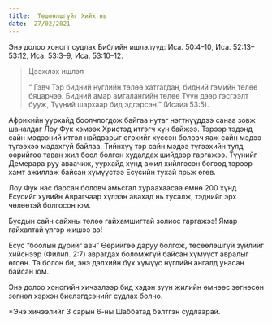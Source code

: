 ```yaml
---
title:  Төшөөлшгүйг Хийх нь
date:  27/02/2021
---
```


Энэ долоо хоногт судлах Библийн ишлэлүүд: Иса. 50:4–10, Иса. 52:13–53:12, Иса. 53:3–9, Иса. 53:10–12.

> <p>Цээжлэх ишлэл</p>
> “ Гэвч Тэр бидний нүглийн төлөө хатгагдан, бидний гэмийн төлөө бяцарчээ. Бидний амар амгалангийн төлөө Түүн дээр гэсгээлт бууж, Түүний шархаар бид эдгэрсэн.” (Исаиа 53:5).

Африкийн уурхайд боолчлогдож байгаа нутаг нэгтнүүддээ санаа зовж шаналдаг Лоу Фук хэмээх Христэд итгэгч хүн байжээ. Тэрээр тэдэнд сайн мэдээний итгэл найдварыг өгөхийг хүссэн боловч яаж сайн мэдээ түгээхээ мэдэхгүй байлаа. Тийнхүү тэр сайн мэдээ түгээхийн тулд өөрийгөө таван жил боол болгон худалдах шийдвэр гаргажээ. Түүнийг Демерара руу аваачиж, уурхайд хүнд ажил хийлгэсэн бөгөөд тэрээр хамт ажиллаж байсан хүмүүстээ Есүсийн тухай ярьж өгөв.

Лоу Фук нас барсан боловч амьсгал хураахаасаа өмнө 200 хүнд Есүсийг хувийн Аврагчаар хүлээн авахад нь тусалж, тэднийг эрх чөлөөтэй болгосон юм.

Бусдын сайн сайхны төлөө гайхамшигтай золиос гаргажээ! Ямар гайхалтай үлгэр жишээ вэ!

Есүс “боолын дүрийг авч” Өөрийгөө даруу болгож, төсөөлөшгүй зүйлийг хийснээр (Филип. 2:7) аврагдах боломжгүй байсан хүмүүст авралыг өгсөн. Та болон би,  энэ дэлхийн бүх хүмүүс нүглийн ангалд унасан байсан юм.

Энэ долоо хоногийн хичээлээр бид хэдэн зуун жилийн өмнөөс зөгнөсөн зөгнөл хэрхэн биелэгдсэнийг судлах болно.

*Энэ хичээлийг 3 сарын 6-ны Шаббатад бэлтгэн судлаарай.
